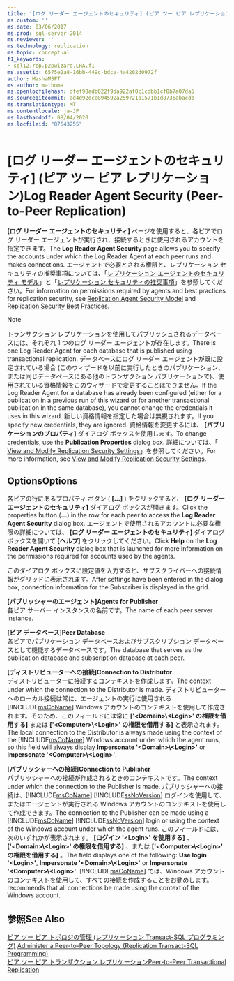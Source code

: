 ```yaml
---
title: '[ログ リーダー エージェントのセキュリティ] (ピア ツー ピア レプリケーション) | Microsoft Docs'
ms.custom: ''
ms.date: 03/06/2017
ms.prod: sql-server-2014
ms.reviewer: ''
ms.technology: replication
ms.topic: conceptual
f1_keywords:
- sql12.rep.p2pwizard.LRA.f1
ms.assetid: 6575e2a8-16bb-449c-bdca-4a4202d0972f
author: MashaMSFT
ms.author: mathoma
ms.openlocfilehash: dfef98adb622f9da922af0c1cdbb1cf8b7a07da5
ms.sourcegitcommit: ad4d92dce894592a259721a1571b1d8736abacdb
ms.translationtype: MT
ms.contentlocale: ja-JP
ms.lasthandoff: 08/04/2020
ms.locfileid: "87643255"
---
```

# <a name="log-reader-agent-security-peer-to-peer-replication"></a><span data-ttu-id="f9e77-102">[ログ リーダー エージェントのセキュリティ] (ピア ツー ピア レプリケーション)</span><span class="sxs-lookup"><span data-stu-id="f9e77-102">Log Reader Agent Security (Peer-to-Peer Replication)</span></span>
  <span data-ttu-id="f9e77-103">**[ログ リーダー エージェントのセキュリティ]** ページを使用すると、各ピアでログ リーダー エージェントが実行され、接続するときに使用されるアカウントを指定できます。</span><span class="sxs-lookup"><span data-stu-id="f9e77-103">The **Log Reader Agent Security** page allows you to specify the accounts under which the Log Reader Agent at each peer runs and makes connections.</span></span> <span data-ttu-id="f9e77-104">エージェントで必要とされる権限と、レプリケーション セキュリティの推奨事項については、「[レプリケーション エージェントのセキュリティ モデル](security/replication-agent-security-model.md)」と「[レプリケーション セキュリティの推奨事項](security/replication-security-best-practices.md)」を参照してください。</span><span class="sxs-lookup"><span data-stu-id="f9e77-104">For information on permissions required by agents and best practices for replication security, see [Replication Agent Security Model](security/replication-agent-security-model.md) and [Replication Security Best Practices](security/replication-security-best-practices.md).</span></span>  
  
> [!NOTE]  
>  <span data-ttu-id="f9e77-105">トランザクション レプリケーションを使用してパブリッシュされるデータベースには、それぞれ 1 つのログ リーダー エージェントが存在します。</span><span class="sxs-lookup"><span data-stu-id="f9e77-105">There is one Log Reader Agent for each database that is published using transactional replication.</span></span> <span data-ttu-id="f9e77-106">データベースにログ リーダー エージェントが既に設定されている場合 (このウィザードを以前に実行したときのパブリケーション、または同じデータベースにある他のトランザクション パブリケーションで)、使用されている資格情報をこのウィザードで変更することはできません。</span><span class="sxs-lookup"><span data-stu-id="f9e77-106">If the Log Reader Agent for a database has already been configured (either for a publication in a previous run of this wizard or for another transactional publication in the same database), you cannot change the credentials it uses in this wizard.</span></span> <span data-ttu-id="f9e77-107">新しい資格情報を指定した場合は無視されます。</span><span class="sxs-lookup"><span data-stu-id="f9e77-107">If you specify new credentials, they are ignored.</span></span> <span data-ttu-id="f9e77-108">資格情報を変更するには、 **[パブリケーションのプロパティ]** ダイアログ ボックスを使用します。</span><span class="sxs-lookup"><span data-stu-id="f9e77-108">To change credentials, use the **Publication Properties** dialog box.</span></span> <span data-ttu-id="f9e77-109">詳細については、「 [View and Modify Replication Security Settings](security/view-and-modify-replication-security-settings.md)」を参照してください。</span><span class="sxs-lookup"><span data-stu-id="f9e77-109">For more information, see [View and Modify Replication Security Settings](security/view-and-modify-replication-security-settings.md).</span></span>  
  
## <a name="options"></a><span data-ttu-id="f9e77-110">Options</span><span class="sxs-lookup"><span data-stu-id="f9e77-110">Options</span></span>  
 <span data-ttu-id="f9e77-111">各ピアの行にあるプロパティ ボタン ( **[...]** ) をクリックすると、 **[ログ リーダー エージェントのセキュリティ]** ダイアログ ボックスが開きます。</span><span class="sxs-lookup"><span data-stu-id="f9e77-111">Click the properties button (**...**) in the row for each peer to access the **Log Reader Agent Security** dialog box.</span></span> <span data-ttu-id="f9e77-112">エージェントで使用されるアカウントに必要な権限の詳細については、 **[ログ リーダー エージェントのセキュリティ]** ダイアログ ボックスを開いて **[ヘルプ]** をクリックしてください。</span><span class="sxs-lookup"><span data-stu-id="f9e77-112">Click **Help** on the **Log Reader Agent Security** dialog box that is launched for more information on the permissions required for accounts used by the agents.</span></span>  
  
 <span data-ttu-id="f9e77-113">このダイアログ ボックスに設定値を入力すると、サブスクライバーへの接続情報がグリッドに表示されます。</span><span class="sxs-lookup"><span data-stu-id="f9e77-113">After settings have been entered in the dialog box, connection information for the Subscriber is displayed in the grid.</span></span>  
  
 <span data-ttu-id="f9e77-114">**[パブリッシャーのエージェント]**</span><span class="sxs-lookup"><span data-stu-id="f9e77-114">**Agents for Publisher**</span></span>  
 <span data-ttu-id="f9e77-115">各ピア サーバー インスタンスの名前です。</span><span class="sxs-lookup"><span data-stu-id="f9e77-115">The name of each peer server instance.</span></span>  
  
 <span data-ttu-id="f9e77-116">**[ピア データベース]**</span><span class="sxs-lookup"><span data-stu-id="f9e77-116">**Peer Database**</span></span>  
 <span data-ttu-id="f9e77-117">各ピアでパブリケーション データベースおよびサブスクリプション データベースとして機能するデータベースです。</span><span class="sxs-lookup"><span data-stu-id="f9e77-117">The database that serves as the publication database and subscription database at each peer.</span></span>  
  
 <span data-ttu-id="f9e77-118">**[ディストリビューターへの接続]**</span><span class="sxs-lookup"><span data-stu-id="f9e77-118">**Connection to Distributor**</span></span>  
 <span data-ttu-id="f9e77-119">ディストリビューターに接続するコンテキストを作成します。</span><span class="sxs-lookup"><span data-stu-id="f9e77-119">The context under which the connection to the Distributor is made.</span></span> <span data-ttu-id="f9e77-120">ディストリビューターへのローカル接続は常に、エージェントの実行に使用される [!INCLUDE[msCoName](../../includes/msconame-md.md)] Windows アカウントのコンテキストを使用して作成されます。そのため、このフィールドには常に **['\<Domain>\\<Login\>' の権限を借用する]** または **['\<Computer>\\<Login\>' の権限を借用する]** と表示されます。</span><span class="sxs-lookup"><span data-stu-id="f9e77-120">The local connection to the Distributor is always made using the context of the [!INCLUDE[msCoName](../../includes/msconame-md.md)] Windows account under which the agent runs, so this field will always display **Impersonate '\<Domain>\\<Login\>'** or **Impersonate '\<Computer>\\<Login\>'**.</span></span>  
  
 <span data-ttu-id="f9e77-121">**[パブリッシャーへの接続]**</span><span class="sxs-lookup"><span data-stu-id="f9e77-121">**Connection to Publisher**</span></span>  
 <span data-ttu-id="f9e77-122">パブリッシャーへの接続が作成されるときのコンテキストです。</span><span class="sxs-lookup"><span data-stu-id="f9e77-122">The context under which the connection to the Publisher is made.</span></span> <span data-ttu-id="f9e77-123">パブリッシャーへの接続は、[!INCLUDE[msCoName](../../includes/msconame-md.md)] [!INCLUDE[ssNoVersion](../../includes/ssnoversion-md.md)] ログインを使用して、またはエージェントが実行される Windows アカウントのコンテキストを使用して作成できます。</span><span class="sxs-lookup"><span data-stu-id="f9e77-123">The connection to the Publisher can be made using a [!INCLUDE[msCoName](../../includes/msconame-md.md)] [!INCLUDE[ssNoVersion](../../includes/ssnoversion-md.md)] login or using the context of the Windows account under which the agent runs.</span></span> <span data-ttu-id="f9e77-124">このフィールドには、次のいずれかが表示されます。 **[ログイン '\<Login>' を使用する]** 、 **['\<Domain>\\<Login\>' の権限を借用する]** 、または **['\<Computer>\\<Login\>' の権限を借用する]** 。</span><span class="sxs-lookup"><span data-stu-id="f9e77-124">The field displays one of the following: **Use login '\<Login>'**, **Impersonate '\<Domain>\\<Login\>'** or **Impersonate '\<Computer>\\<Login\>'**.</span></span> [!INCLUDE[msCoName](../../includes/msconame-md.md)] <span data-ttu-id="f9e77-125">では、Windows アカウントのコンテキストを使用して、すべての接続を作成することをお勧めします。</span><span class="sxs-lookup"><span data-stu-id="f9e77-125">recommends that all connections be made using the context of the Windows account.</span></span>  
  
## <a name="see-also"></a><span data-ttu-id="f9e77-126">参照</span><span class="sxs-lookup"><span data-stu-id="f9e77-126">See Also</span></span>  
 <span data-ttu-id="f9e77-127">[ピア ツー ピア トポロジの管理 &#40;レプリケーション Transact-SQL プログラミング&#41;](administration/administer-a-peer-to-peer-topology-replication-transact-sql-programming.md) </span><span class="sxs-lookup"><span data-stu-id="f9e77-127">[Administer a Peer-to-Peer Topology &#40;Replication Transact-SQL Programming&#41;](administration/administer-a-peer-to-peer-topology-replication-transact-sql-programming.md) </span></span>  
 [<span data-ttu-id="f9e77-128">ピア ツー ピア トランザクション レプリケーション</span><span class="sxs-lookup"><span data-stu-id="f9e77-128">Peer-to-Peer Transactional Replication</span></span>](transactional/peer-to-peer-transactional-replication.md)  
  
  
